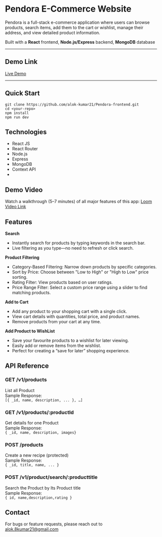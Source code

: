 # Pendora E-Commerce Website

Pendora is a full-stack e-commerce application where users can browse products, search items, add them to the cart or wishlist, manage their address, and view detailed product information.

Built with a **React** frontend, **Node.js/Express** backend, **MongoDB** database

---

## Demo Link

[Live Demo](https://pendora-frontend.vercel.app/)

---

## Quick Start

```
git clone https://github.com/alok-kumar21/Pendora-frontend.git
cd <your-repo>
npm install
npm run dev

```

## Technologies

- React JS
- React Router
- Node.js
- Express
- MongoDB
- Context API
-

## Demo Video

Watch a walkthrough (5–7 minutes) of all major features of this app:
[Loom Video Link]()

## Features

**Search**

- Instantly search for products by typing keywords in the search bar.
- Live filtering as you type—no need to refresh or click search.

**Product Filtering**

- Category-Based Filtering: Narrow down products by specific categories.
- Sort by Price: Choose between "Low to High" or "High to Low" price sorting.
- Rating Filter: View products based on user ratings.
- Price Range Filter: Select a custom price range using a slider to find matching products.

**Add to Cart**

- Add any product to your shopping cart with a single click.
- View cart details with quantities, total price, and product names.
- Remove products from your cart at any time.

**Add Product to WishList**

- Save your favourite products to a wishlist for later viewing.
- Easily add or remove items from the wishlist.
- Perfect for creating a “save for later” shopping experience.

## API Reference

### **GET /v1/products**<br>

List all Product<br>
Sample Response:<br>
`[{ _id, name, description, ... }, …]`

### **GET /v1/products/:productId**<br>

Get details for one Product<br>
Sample Response:<br>
`{ _id, name, description, images}`

### **POST /products**<br>

Create a new recipe (protected)<br>
Sample Response:<br>
`{ _id, title, name, ... }`

### **POST /v1/product/search/:producttitle**<br>

Search the Product by Its Product title<br>
Sample Response:<br>
`{ id, name,description,rating }`

## Contact

For bugs or feature requests, please reach out to alok.8kumar21@gmail.com
